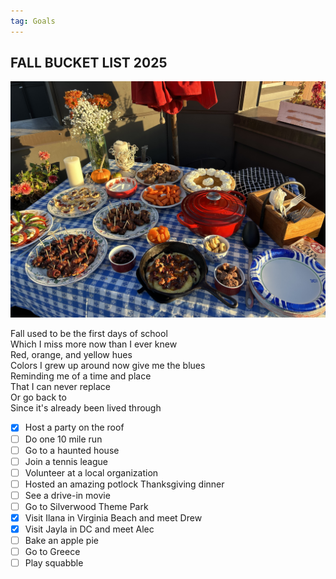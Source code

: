 ```yaml
---
tag: Goals
---
```


## FALL BUCKET LIST 2025

<img src="/pictures/fall2025.jpg"/>

Fall used to be the first days of school\
Which I miss more now than I ever knew\
Red, orange, and yellow hues\
Colors I grew up around now give me the blues\
Reminding me of a time and place\
That I can never replace\
Or go back to\
Since it's already been lived through

- [x] Host a party on the roof
- [ ] Do one 10 mile run
- [ ] Go to a haunted house
- [ ] Join a tennis league
- [ ] Volunteer at a local organization
- [ ] Hosted an amazing potlock Thanksgiving dinner
- [ ] See a drive-in movie
- [ ] Go to Silverwood Theme Park
- [x] Visit Ilana in Virginia Beach and meet Drew
- [x] Visit Jayla in DC and meet Alec
- [ ] Bake an apple pie
- [ ] Go to Greece
- [ ] Play squabble
